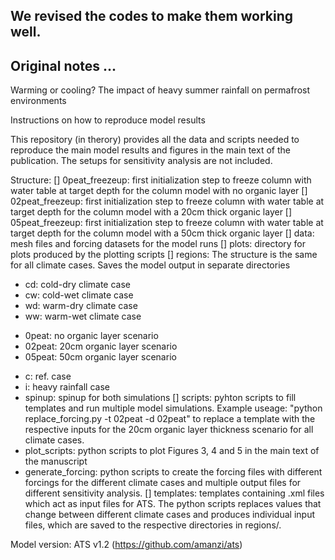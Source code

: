 ## We revised the codes to make them working well. 

## Original notes ...

Warming or cooling? The impact of heavy summer rainfall on permafrost environments

Instructions on how to reproduce model results

This repository (in therory) provides all the data and scripts needed to reproduce the main model results and figures in the main text of the publication. The setups for sensitivity analysis are not included.

Structure:
[] 0peat_freezeup: first initialization step to freeze column with water table at target depth for the column model with no organic layer
[] 02peat_freezeup: first initialization step to freeze column with water table at target depth for the column model with a 20cm thick organic layer
[] 05peat_freezeup: first initialization step to freeze column with water table at target depth for the column model with a 50cm thick organic layer
[] data: mesh files and forcing datasets for the model runs
[] plots: directory for plots produced by the plotting scripts
[] regions: The structure is the same for all climate cases. Saves the model output in separate directories
 * cd: cold-dry climate case
 * cw: cold-wet climate case
 * wd: warm-dry climate case
 * ww: warm-wet climate case
  - 0peat: no organic layer scenario
  - 02peat: 20cm organic layer scenario
  - 05peat: 50cm organic layer scenario
   * c: ref. case
   * i: heavy rainfall case
   * spinup: spinup for both simulations
[] scripts: pyhton scripts to fill templates and run multiple model simulations. Example useage: "python replace_forcing.py -t 02peat -d 02peat" to replace a template with the respective inputs for the 20cm organic layer thickness scenario for all climate cases. 
 * plot_scripts: python scripts to plot Figures 3, 4 and 5 in the main text of the manuscript
 * generate_forcing: python scripts to create the forcing files with different forcings for the different climate cases and multiple output files for different sensitivity analysis.
[] templates: templates containing .xml files which act as input files for ATS. The python scripts replaces values that change between different climate cases and produces individual input files, which are saved to the respective directories in regions/. 

Model version: ATS v1.2 (https://github.com/amanzi/ats)

